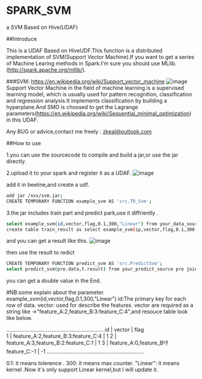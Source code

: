 # SPARK_SVM
a SVM Based on  Hive(UDAF)

##Introduce

This is a UDAF Based on HiveUDF.This function is a distributed implementation of SVM(Support Vector Machine).If you want to get a series of Machine Learing methods in Spark.I'm sure you should use MLlib.(http://spark.apache.org/mllib/).

###SVM:
https://en.wikipedia.org/wiki/Support_vector_machine
![image](https://github.com/zkeal/SPARK_SVM/blob/master/src/ScreenShot/introduce.jpg)
Support Vector Machine in the field of machine learning is a supervised learning model, which is usually used for pattern recognition, classification and regression analysis.It implements classification by building a hyperplane.And SMO is choosed to get the Lagrange parameters(https://en.wikipedia.org/wiki/Sequential_minimal_optimization) in this UDAF.

Any BUG or advice,contact me freely : zkeal@outlook.com

##How to use 

1.you can use the sourcecode to compile and build a jar,or use the jar directly.

2.upload it to your spark and register it as a UDAF.
![image](https://github.com/zkeal/SPARK_SVM/blob/master/src/ScreenShot/example1.png)

add it in beeline,and create a udf.

```Bash
add jar /xxx/svm.jar;
CREATE TEMPORARY FUNCTION example_svm AS 'src.TR_Svm';
```
3.the jar includes train part and predict park,use it diffriently .

```Bash
select example_svm(id,vector,flag,0.1,300,"Linear") from your_data_source_table;
create table train_result as select example_svm(ip,vector,flag,0.1,300,"Linear") as result from your_data_source_table;
```
and you can get a result like this.
![image](https://github.com/zkeal/SPARK_SVM/blob/master/src/ScreenShot/example2.PNG)

then  use the result to redict
```Bash
CREATE TEMPORARY FUNCTION predict_svm AS 'src.PredictSvm';
select predict_svm(pre.data,t.result) from your_predict_source pre join(select result from train_result)t;
```
you can get a double value in the End.

#NB:some explain about the parameter.
example_svm(id,vector,flag,0.1,300,"Linear") 
id:The primary key for each row of data.
vector: used for describe the features. vector are required as a string like ->"feature_A:2,feature_B:3:feature_C:4",and resouce table look like below.



................................................................
id |                   vector                |   flag    
1  | feature_A:2,feature_B:3:feature_C:4     |    1
2  | feature_A:3,feature_B:2:feature_C:1     |    1
3  | feature_A:0,feature_B:-1:feature_C:-1   |   -1
................................................................



0.1: it means tolerence .
300: it means max counter.
"Linear": it means kernel .Now it's only support Linear kernel,but I will update it.



